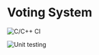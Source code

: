 # Voting System

![C/C++ CI](https://github.com/99002677/SDLC_Rejith/workflows/C/C++%20CI/badge.svg?branch=master)

![Unit testing](https://github.com/99002677/SDLC_Rejith/workflows/Unit%20testing/badge.svg?branch=master)
